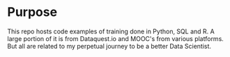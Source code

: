 # Purpose

This repo hosts code examples of training done in Python, SQL and R. A large portion of it is from Dataquest.io and MOOC's from various platforms. But all are related to my perpetual journey to be a better Data Scientist.
